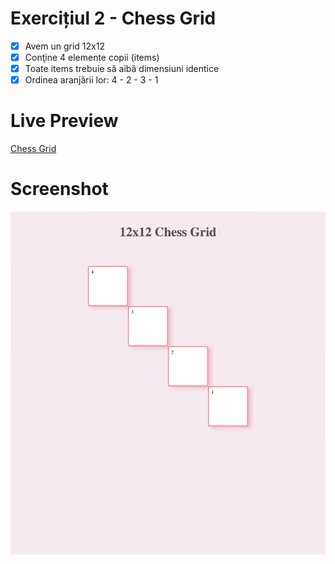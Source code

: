 # Exercițiul 2 - Chess Grid

- [x] Avem un grid 12x12
- [x] Conţine 4 elemente copii (items)
- [x] Toate items trebuie să aibă dimensiuni identice
- [x] Ordinea aranjării lor: 4 - 2 - 3 - 1

# Live Preview

<a href="" target="_blank">Chess Grid</a>

# Screenshot

![Chess Grid screenshot](./chess-grid-screenshot.png)
